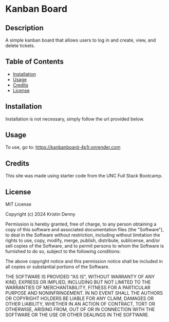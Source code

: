 # Kanban Board

## Description

A simple kanban board that allows users to log in and create, view, and delete tickets.

## Table of Contents 


- [Installation](#installation)
- [Usage](#usage)
- [Credits](#credits)
- [License](#license)

## Installation

Installation is not necessary, simply follow the url provided below.

## Usage

To use, go to: https://kanbanboard-4p1r.onrender.com




## Credits

This site was made using starter code from the UNC Full Stack Bootcamp.


## License

MIT License

Copyright (c) 2024 Kristin Denny

Permission is hereby granted, free of charge, to any person obtaining a copy
of this software and associated documentation files (the "Software"), to deal
in the Software without restriction, including without limitation the rights
to use, copy, modify, merge, publish, distribute, sublicense, and/or sell
copies of the Software, and to permit persons to whom the Software is
furnished to do so, subject to the following conditions:

The above copyright notice and this permission notice shall be included in all
copies or substantial portions of the Software.

THE SOFTWARE IS PROVIDED "AS IS", WITHOUT WARRANTY OF ANY KIND, EXPRESS OR
IMPLIED, INCLUDING BUT NOT LIMITED TO THE WARRANTIES OF MERCHANTABILITY,
FITNESS FOR A PARTICULAR PURPOSE AND NONINFRINGEMENT. IN NO EVENT SHALL THE
AUTHORS OR COPYRIGHT HOLDERS BE LIABLE FOR ANY CLAIM, DAMAGES OR OTHER
LIABILITY, WHETHER IN AN ACTION OF CONTRACT, TORT OR OTHERWISE, ARISING FROM,
OUT OF OR IN CONNECTION WITH THE SOFTWARE OR THE USE OR OTHER DEALINGS IN THE
SOFTWARE.

